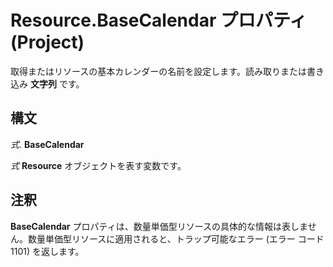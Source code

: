 
# Resource.BaseCalendar プロパティ (Project)

取得またはリソースの基本カレンダーの名前を設定します。読み取りまたは書き込み **文字列** です。


## 構文

 _式_. **BaseCalendar**

 _式_ **Resource** オブジェクトを表す変数です。


## 注釈

 **BaseCalendar** プロパティは、数量単価型リソースの具体的な情報は表しません。数量単価型リソースに適用されると、トラップ可能なエラー (エラー コード1101) を返します。

